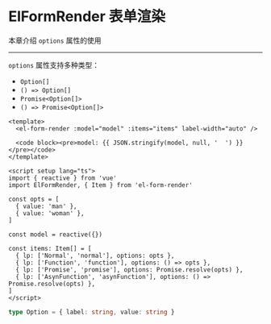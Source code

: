 # ElFormRender 表单渲染

本章介绍 `options` 属性的使用

---

`options` 属性支持多种类型：
- `Option[]`  
- `() => Option[]`  
- `Promise<Option[]>` 
- `() => Promise<Option[]>` 

```vue preview
<template>
  <el-form-render :model="model" :items="items" label-width="auto" />
  
  <code block><pre>model: {{ JSON.stringify(model, null, '  ') }}</pre></code>
</template>

<script setup lang="ts">
import { reactive } from 'vue'
import ElFormRender, { Item } from 'el-form-render'

const opts = [
  { value: 'man' },
  { value: 'woman' },
]

const model = reactive({})

const items: Item[] = [
  { lp: ['Normal', 'normal'], options: opts },
  { lp: ['Function', 'function'], options: () => opts },
  { lp: ['Promise', 'promise'], options: Promise.resolve(opts) },
  { lp: ['AsynFunction', 'asynFunction'], options: () => Promise.resolve(opts) },
]
</script>
```

```ts
type Option = { label: string, value: string }
```